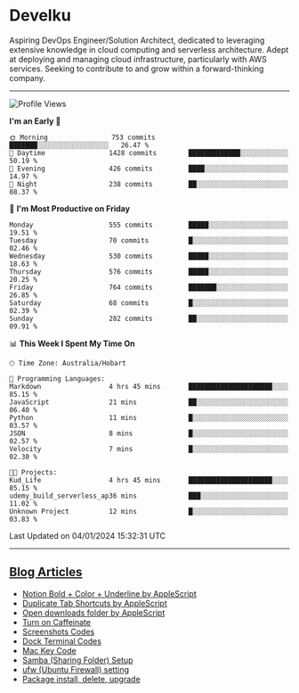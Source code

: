 <h1> Develku </h1>

Aspiring DevOps Engineer/Solution Architect, dedicated to leveraging extensive knowledge in cloud computing and serverless architecture. Adept at deploying and managing cloud infrastructure, particularly with AWS services. Seeking to contribute to and grow within a forward-thinking company.


---

<!--START_SECTION:waka-->
![Profile Views](http://img.shields.io/badge/Profile%20Views-1-blue)

**I'm an Early 🐤** 

```text
🌞 Morning                753 commits         ███████░░░░░░░░░░░░░░░░░░   26.47 % 
🌆 Daytime                1428 commits        █████████████░░░░░░░░░░░░   50.19 % 
🌃 Evening                426 commits         ████░░░░░░░░░░░░░░░░░░░░░   14.97 % 
🌙 Night                  238 commits         ██░░░░░░░░░░░░░░░░░░░░░░░   08.37 % 
```
📅 **I'm Most Productive on Friday** 

```text
Monday                   555 commits         █████░░░░░░░░░░░░░░░░░░░░   19.51 % 
Tuesday                  70 commits          █░░░░░░░░░░░░░░░░░░░░░░░░   02.46 % 
Wednesday                530 commits         █████░░░░░░░░░░░░░░░░░░░░   18.63 % 
Thursday                 576 commits         █████░░░░░░░░░░░░░░░░░░░░   20.25 % 
Friday                   764 commits         ███████░░░░░░░░░░░░░░░░░░   26.85 % 
Saturday                 68 commits          █░░░░░░░░░░░░░░░░░░░░░░░░   02.39 % 
Sunday                   282 commits         ██░░░░░░░░░░░░░░░░░░░░░░░   09.91 % 
```


📊 **This Week I Spent My Time On** 

```text
🕑︎ Time Zone: Australia/Hobart

💬 Programming Languages: 
Markdown                 4 hrs 45 mins       █████████████████████░░░░   85.15 % 
JavaScript               21 mins             ██░░░░░░░░░░░░░░░░░░░░░░░   06.40 % 
Python                   11 mins             █░░░░░░░░░░░░░░░░░░░░░░░░   03.57 % 
JSON                     8 mins              █░░░░░░░░░░░░░░░░░░░░░░░░   02.57 % 
Velocity                 7 mins              █░░░░░░░░░░░░░░░░░░░░░░░░   02.30 % 

🐱‍💻 Projects: 
Kud_Life                 4 hrs 45 mins       █████████████████████░░░░   85.15 % 
udemy_build_serverless_ap36 mins             ███░░░░░░░░░░░░░░░░░░░░░░   11.02 % 
Unknown Project          12 mins             █░░░░░░░░░░░░░░░░░░░░░░░░   03.83 % 
```


 Last Updated on 04/01/2024 15:32:31 UTC
<!--END_SECTION:waka-->

---

## [Blog Articles](https://my-digital-garden-green-seven.vercel.app/)

<!--START_SECTION:blog-->
- [Notion Bold + Color + Underline by AppleScript](https://my-digital-garden-green-seven.vercel.app/3-resource/mac-tips/notion-bold-color-underline-by-apple-script/)
- [Duplicate Tab Shortcuts by AppleScript](https://my-digital-garden-green-seven.vercel.app/3-resource/mac-tips/duplicate-tab-shortcuts-by-apple-script/)
- [Open downloads folder by AppleScript](https://my-digital-garden-green-seven.vercel.app/3-resource/mac-tips/open-downloads-folder-by-apple-script/)
- [Turn on Caffeinate](https://my-digital-garden-green-seven.vercel.app/3-resource/mac-tips/turn-on-caffeinate/)
- [Screenshots Codes](https://my-digital-garden-green-seven.vercel.app/3-resource/mac-tips/screenshots-codes/)
- [Dock Terminal Codes](https://my-digital-garden-green-seven.vercel.app/3-resource/mac-tips/dock-terminal-codes/)
- [Mac Key Code](https://my-digital-garden-green-seven.vercel.app/3-resource/mac-tips/mac-key-code/)
- [Samba (Sharing Folder) Setup](https://my-digital-garden-green-seven.vercel.app/3-resource/ubuntu-linux/samba-sharing-folder-setup/)
- [ufw (Ubuntu Firewall) setting](https://my-digital-garden-green-seven.vercel.app/3-resource/ubuntu-linux/ufw-ubuntu-firewall-setting/)
- [Package install, delete, upgrade](https://my-digital-garden-green-seven.vercel.app/apt/package-install-delete-upgrade/)
<!--END_SECTION:blog-->
